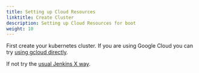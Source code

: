 ```yaml
---
title: Setting up Cloud Resources
linktitle: Create Cluster
description: Setting up Cloud Resources for boot
weight: 10
---
```



First create your kubernetes cluster. If you are using Google Cloud you can try [using gcloud directly](https://github.com/jenkins-x-labs/jenkins-x-installer#prerequisits). 
 
If not try the [usual Jenkins X way](https://jenkins-x.io/docs/getting-started/setup/create-cluster/).

